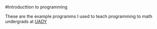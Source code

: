#Introducttion to programming

These are the example programms I used to teach programming to math undergrads at [UADY](http://www.matematicas.uady.mx)
